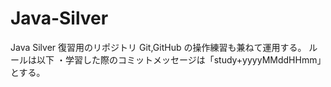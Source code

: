 # Java-Silver

Java Silver 復習用のリポジトリ
Git,GitHub の操作練習も兼ねて運用する。
ルールは以下
・学習した際のコミットメッセージは「study+yyyyMMddHHmm」とする。
